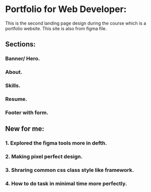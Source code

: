 # Portfolio for Web Developer:

This is the second landing page design during the course which is a portfolio website. This site is also from figma file.

## Sections:
### Banner/ Hero.
### About.
### Skills.
### Resume.
### Footer with form.


## New for me:
### 1. Explored the figma tools more in defth.
### 2. Making pixel perfect design.
### 3. Shraring common css class style like framework.
### 4. How to do task in minimal time more perfectly.
